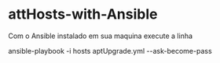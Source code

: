 # attHosts-with-Ansible

Com o Ansible instalado em sua maquina execute a linha 

ansible-playbook -i hosts aptUpgrade.yml --ask-become-pass

